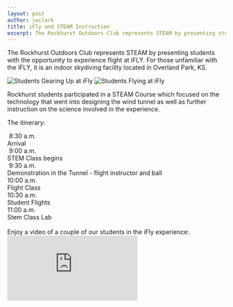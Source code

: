 ```yaml
---
layout: post
author: jwclark
title: iFly and STEAM Instruction
excerpt: The Rockhurst Outdoors Club represents STEAM by presenting students with the opportunity to experience flight at iFLY.
---
```

The Rockhurst Outdoors Club represents STEAM by presenting students with the opportunity to experience flight at iFLY. For those unfamiliar with the iFLY, it is an indoor skydiving facility located in Overland Park, KS.

<div class="flex-wrapper">
  <img src="{{site.baseurl}}/img/ifly-gearedup.jpg" alt="Students Gearing Up at iFly">
  <img src="{{site.baseurl}}/img/ifly-flying.jpg" alt="Students Flying at iFly">
</div>

Rockhurst students participated in a STEAM Course which focused on the technology that went into designing the wind tunnel as well as further instruction on the science involved in the experience.

The itinerary:

<div class="flex">
  <div class="x1 mono">&nbsp;8:30 a.m.</div>
  <div class="x3">Arrival</div>
</div>
<div class="flex">
  <div class="x1 mono">&nbsp;9:00 a.m.</div>
  <div class="x3">STEM Class begins</div>
</div>
<div class="flex">
  <div class="x1 mono">&nbsp;9:30 a.m.</div>
  <div class="x3">Demonstration in the Tunnel  - flight instructor and ball</div>
</div>
<div class="flex">
  <div class="x1 mono">10:00 a.m.</div>
  <div class="x3">Flight Class</div>
</div>
<div class="flex">
  <div class="x1 mono">10:30 a.m.</div>
  <div class="x3">Student Flights</div>
</div>
<div class="flex">
  <div class="x1 mono">11:00 a.m.</div>
  <div class="x3">Stem Class Lab</div>
</div>

<br>
Enjoy a video of a couple of our students in the iFly experience:

<div class="flex">
  <div class="x1">
    <div class="vertical-vimeo-embed-container">
      <iframe src="https://player.vimeo.com/video/164518200?title=0&byline=0&portrait=0" frameborder="0" webkitallowfullscreen mozallowfullscreen allowfullscreen></iframe>
    </div>
  </div>
  <div class="x1">&nbsp;</div>
</div>
